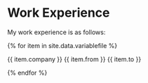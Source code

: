 # Work Experience

My work experience is as follows:

{% for item in site.data.variablefile %}

{{ item.company }} {{ item.from }} {{ item.to }}

{% endfor %}

